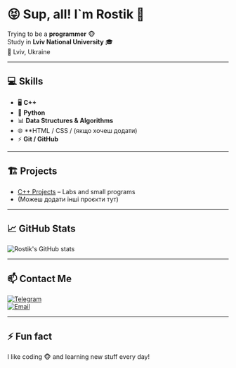 # 😝 Sup, all! I`m Rostik 👋

Trying to be a **programmer** 🐵  
Study in **Lviv National University** 🎓  
📍 Lviv, Ukraine  

---

## 💻 Skills
- 🖥 **C++**
- 🐍 **Python**
- 📊 **Data Structures & Algorithms**
- 🌐 **HTML / CSS / (якщо хочеш додати)
- ⚡ **Git / GitHub**

---

## 🏗 Projects
- [C++ Projects](https://github.com/rostikzaiats/C-Plus-Plus-Projects) – Labs and small programs  
- (Можеш додати інші проєкти тут)

---

## 📈 GitHub Stats
![Rostik's GitHub stats](https://github-readme-stats.vercel.app/api?username=rostikzaiats&show_icons=true&theme=radical)

---

## 📫 Contact Me
[![Telegram](https://img.shields.io/badge/Telegram-0078D4?style=flat&logo=telegram)](https://t.me/xavusm)  
[![Email](https://img.shields.io/badge/Email-D14836?style=flat&logo=gmail)](mailto:твій_email@example.com)

---

## ⚡ Fun fact
I like coding 🐵 and learning new stuff every day!
